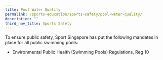```yaml
---
title: Pool Water Quality
permalink: /sports-education/sports-safety/pool-water-quality/
description: ""
third_nav_title: Sports Safety
---
```

To ensure public safety, Sport Singapore has put the following mandates in place for all public swimming pools: 

* Environmental Public Health (Swimming Pools) Regulations, Reg 10